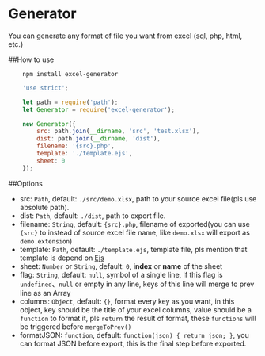 # Generator
You can generate any format of file you want from excel (sql, php, html, etc.)

##How to use
```nodejs
	npm install excel-generator
```

```javascript
	'use strict';

	let path = require('path');
	let Generator = require('excel-generator');

	new Generator({
		src: path.join(__dirname, 'src', 'test.xlsx'),
		dist: path.join(__dirname, 'dist'),
		filename: '{src}.php',
		template: './template.ejs',
		sheet: 0
	});
```

##Options
- src: `Path`, default: `./src/demo.xlsx`, path to your source excel file(pls use absolute path).
- dist: `Path`, default: `./dist`, path to export file.
- filename: `String`, default: `{src}.php`, filename of exported(you can use `{src}` to instead of source excel file name, like `demo.xlsx` will export as `demo.extension`)
- template: `Path`, default: `./template.ejs`, template file, pls mention that template is depend on [Ejs](https://github.com/tj/ejs)
- sheet: `Number` or `String`, default: `0`, __index__ or __name__ of the sheet
- flag:  `String`, default: `null`, symbol of a single line, if this flag is `undefined`、`null` or empty in any line, keys of this line will merge to prev line as an Array
- columns: `Object`, default: `{}`, format every key as you want, in this object, key should be the title of your excel columns, value should be a `function` to format it, pls `return` the result of format, these `functions` will be triggered before `mergeToPrev()`
- formatJSON: `function`, default: `function(json) { return json; }`, you can format JSON before export, this is the final step before exported.
